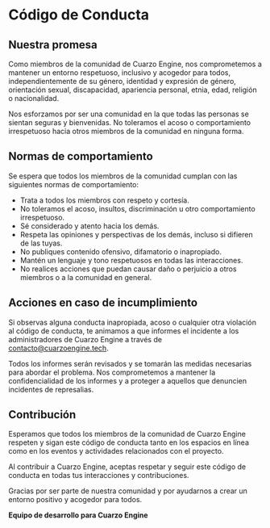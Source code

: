 # Código de Conducta

## Nuestra promesa

Como miembros de la comunidad de Cuarzo Engine, nos comprometemos a mantener un entorno respetuoso, inclusivo y acogedor para todos, independientemente de su género, identidad y expresión de género, orientación sexual, discapacidad, apariencia personal, etnia, edad, religión o nacionalidad.

Nos esforzamos por ser una comunidad en la que todas las personas se sientan seguras y bienvenidas. No toleramos el acoso o comportamiento irrespetuoso hacia otros miembros de la comunidad en ninguna forma.

## Normas de comportamiento

Se espera que todos los miembros de la comunidad cumplan con las siguientes normas de comportamiento:

- Trata a todos los miembros con respeto y cortesía.
- No toleramos el acoso, insultos, discriminación u otro comportamiento irrespetuoso.
- Sé considerado y atento hacia los demás.
- Respeta las opiniones y perspectivas de los demás, incluso si difieren de las tuyas.
- No publiques contenido ofensivo, difamatorio o inapropiado.
- Mantén un lenguaje y tono respetuosos en todas las interacciones.
- No realices acciones que puedan causar daño o perjuicio a otros miembros o a la comunidad en general.

## Acciones en caso de incumplimiento

Si observas alguna conducta inapropiada, acoso o cualquier otra violación al código de conducta, te animamos a que informes el incidente a los administradores de Cuarzo Engine a través de [contacto@cuarzoengine.tech](mailto:contacto@cuarzoengine.tech).

Todos los informes serán revisados y se tomarán las medidas necesarias para abordar el problema. Nos comprometemos a mantener la confidencialidad de los informes y a proteger a aquellos que denuncien incidentes de represalias.

## Contribución

Esperamos que todos los miembros de la comunidad de Cuarzo Engine respeten y sigan este código de conducta tanto en los espacios en línea como en los eventos y actividades relacionados con el proyecto.

Al contribuir a Cuarzo Engine, aceptas respetar y seguir este código de conducta en todas tus interacciones y contribuciones.

Gracias por ser parte de nuestra comunidad y por ayudarnos a crear un entorno positivo y acogedor para todos.

**Equipo de desarrollo para Cuarzo Engine**
